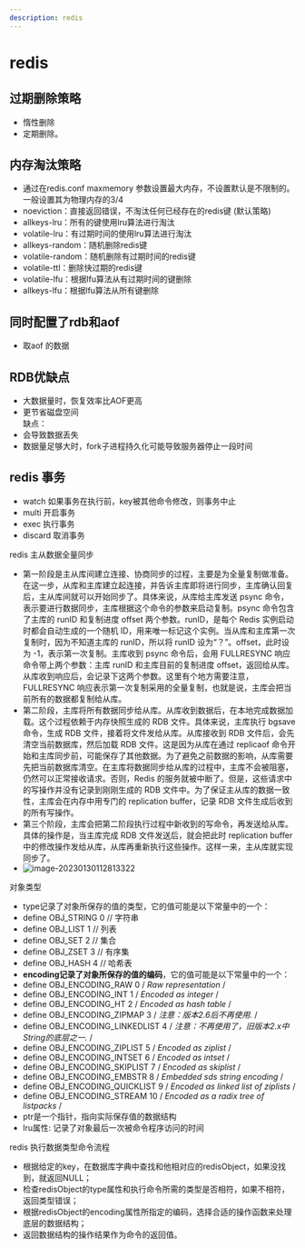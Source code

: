 ```yaml
---
description: redis
---
```


# redis

## 过期删除策略&#x20;

* 惰性删除
* 定期删除。

## 内存淘汰策略&#x20;

* 通过在redis.conf maxmemory 参数设置最大内存，不设置默认是不限制的。一般设置其为物理内存的3/4
* noeviction：直接返回错误，不淘汰任何已经存在的redis键 (默认策略)
* allkeys-lru：所有的键使用lru算法进行淘汰
* volatile-lru：有过期时间的使用lru算法进行淘汰
* allkeys-random：随机删除redis键
* volatile-random：随机删除有过期时间的redis键
* volatile-ttl：删除快过期的redis键
* volatile-lfu：根据lfu算法从有过期时间的键删除
* allkeys-lfu：根据lfu算法从所有键删除



## 同时配置了rdb和aof&#x20;

* 取aof 的数据

## RDB优缺点&#x20;

* 大数据量时，恢复效率比AOF更高
* 更节省磁盘空间\
  缺点：
* 会导致数据丢失
* 数据量足够大时，fork子进程持久化可能导致服务器停止一段时间

## redis 事务&#x20;

* watch 如果事务在执行前，key被其他命令修改，则事务中止
* multi 开启事务
* exec 执行事务
* discard 取消事务





redis 主从数据全量同步&#x20;

* 第一阶段是主从库间建立连接、协商同步的过程，主要是为全量复制做准备。在这一步，从库和主库建立起连接，并告诉主库即将进行同步，主库确认回复后，主从库间就可以开始同步了。具体来说，从库给主库发送 psync 命令，表示要进行数据同步，主库根据这个命令的参数来启动复制。psync 命令包含了主库的 runID 和复制进度 offset 两个参数。runID，是每个 Redis 实例启动时都会自动生成的一个随机 ID，用来唯一标记这个实例。当从库和主库第一次复制时，因为不知道主库的 runID，所以将 runID 设为“？”。offset，此时设为 -1，表示第一次复制。主库收到 psync 命令后，会用 FULLRESYNC 响应命令带上两个参数：主库 runID 和主库目前的复制进度 offset，返回给从库。从库收到响应后，会记录下这两个参数。这里有个地方需要注意，FULLRESYNC 响应表示第一次复制采用的全量复制，也就是说，主库会把当前所有的数据都复制给从库。
* 第二阶段，主库将所有数据同步给从库。从库收到数据后，在本地完成数据加载。这个过程依赖于内存快照生成的 RDB 文件。具体来说，主库执行 bgsave 命令，生成 RDB 文件，接着将文件发给从库。从库接收到 RDB 文件后，会先清空当前数据库，然后加载 RDB 文件。这是因为从库在通过 replicaof 命令开始和主库同步前，可能保存了其他数据。为了避免之前数据的影响，从库需要先把当前数据库清空。在主库将数据同步给从库的过程中，主库不会被阻塞，仍然可以正常接收请求。否则，Redis 的服务就被中断了。但是，这些请求中的写操作并没有记录到刚刚生成的 RDB 文件中。为了保证主从库的数据一致性，主库会在内存中用专门的 replication buffer，记录 RDB 文件生成后收到的所有写操作。
* 第三个阶段，主库会把第二阶段执行过程中新收到的写命令，再发送给从库。具体的操作是，当主库完成 RDB 文件发送后，就会把此时 replication buffer 中的修改操作发给从库，从库再重新执行这些操作。这样一来，主从库就实现同步了。
* ![image-20230130112813322](https://cdn.jsdelivr.net/gh/lwx-fly/img@master/img/image-20230130112813322.png)

对象类型 &#x20;

* type记录了对象所保存的值的类型，它的值可能是以下常量中的一个：
* define OBJ\_STRING 0 // 字符串
* define OBJ\_LIST 1 // 列表
* define OBJ\_SET 2 // 集合
* define OBJ\_ZSET 3 // 有序集
* define OBJ\_HASH 4 // 哈希表
* **encoding记录了对象所保存的值的编码**，它的值可能是以下常量中的一个：
* define OBJ\_ENCODING\_RAW 0 / _Raw representation_ /
* define OBJ\_ENCODING\_INT 1 / _Encoded as integer_ /
* define OBJ\_ENCODING\_HT 2 / _Encoded as hash table_ /
* define OBJ\_ENCODING\_ZIPMAP 3 / _注意：版本2.6后不再使用._ /
* define OBJ\_ENCODING\_LINKEDLIST 4 / _注意：不再使用了，旧版本2.x中String的底层之一._ /
* define OBJ\_ENCODING\_ZIPLIST 5 / _Encoded as ziplist_ /
* define OBJ\_ENCODING\_INTSET 6 / _Encoded as intset_ /
* define OBJ\_ENCODING\_SKIPLIST 7 / _Encoded as skiplist_ /
* define OBJ\_ENCODING\_EMBSTR 8 / _Embedded sds string encoding_ /
* define OBJ\_ENCODING\_QUICKLIST 9 / _Encoded as linked list of ziplists_ /
* define OBJ\_ENCODING\_STREAM 10 / _Encoded as a radix tree of listpacks_ /
* ptr是一个指针，指向实际保存值的数据结构
* lru属性: 记录了对象最后一次被命令程序访问的时间

redis 执行数据类型命令流程 &#x20;

* 根据给定的key，在数据库字典中查找和他相对应的redisObject，如果没找到，就返回NULL；
* 检查redisObject的type属性和执行命令所需的类型是否相符，如果不相符，返回类型错误；
* 根据redisObject的encoding属性所指定的编码，选择合适的操作函数来处理底层的数据结构；
* 返回数据结构的操作结果作为命令的返回值。

